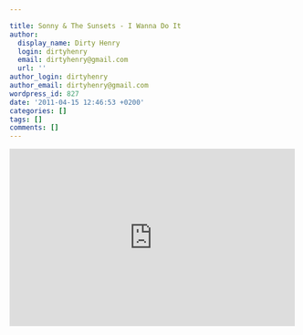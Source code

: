 ```yaml
---

title: Sonny & The Sunsets - I Wanna Do It
author:
  display_name: Dirty Henry
  login: dirtyhenry
  email: dirtyhenry@gmail.com
  url: ''
author_login: dirtyhenry
author_email: dirtyhenry@gmail.com
wordpress_id: 827
date: '2011-04-15 12:46:53 +0200'
categories: []
tags: []
comments: []
---
```

<iframe title="YouTube video player" width="500" height="311" src="http://www.youtube.com/embed/N-wLAMkshMA?rel=0" frameborder="0" allowfullscreen></iframe>
